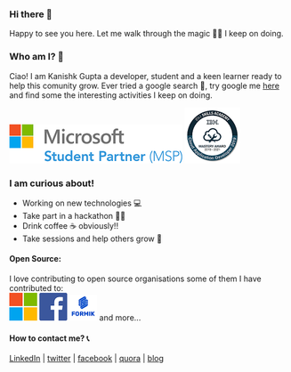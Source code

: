 ### Hi there 👋
Happy to see you here. Let me walk through the magic 🧙‍♂️ I keep on doing.

### Who am I? 🤨
Ciao! I am Kanishk Gupta a developer, student and a keen learner ready to help this comunity grow. Ever tried a google search 🤔, try google me [here](https://www.google.com/search?q=gkanishk) and find some the interesting activities I keep on doing.  

[![msp](https://raw.githubusercontent.com/gkanishk/gkanishk/master/assets/msp.png)](https://studentpartners.microsoft.com/en-us/Account/DisplayMSPCertificate?url=59811a32917a4f6fae6ca8e4fd28ad40)  [![ibm](https://raw.githubusercontent.com/gkanishk/gkanishk/master/assets/ibm.png)](https://www.youracclaim.com/badges/38c86a20-f6fa-4e11-b5ab-2f94906b4a20/linked_in_profile)

### I am curious about!
- Working on new technologies 💻  
- Take part in a hackathon 🐱‍💻 
- Drink coffee ☕ obviously!!
- Take sessions and help others grow 🤝

#### Open Source:
I love contributing to open source organisations some of them I have contributed to:  
![ms](https://raw.githubusercontent.com/gkanishk/gkanishk/master/assets/ms.png)    ![fb](https://raw.githubusercontent.com/gkanishk/gkanishk/master/assets/fb.png)    ![form](https://raw.githubusercontent.com/gkanishk/gkanishk/master/assets/form.png) and more...

#### How to contact me? 📞
[LinkedIn](https://linkedin.com/in/gkanishk) | [twitter](https://twitter.com/gkanishk_) | [facebook](https://www.facebook.com/gkanishk1) | [quora](https://www.quora.com/profile/Kanishk-Gupta-51) | [blog](https://gkanishk-blog.netlify.app/)


<!--
**gkanishk/gkanishk** is a ✨ _special_ ✨ repository because its `README.md` (this file) appears on your GitHub profile.

Here are some ideas to get you started:

- 🔭 I’m currently working on ...
- 🌱 I’m currently learning ...
- 👯 I’m looking to collaborate on ...
- 🤔 I’m looking for help with ...
- 💬 Ask me about ...
- 📫 How to reach me: ...
- 😄 Pronouns: ...
- ⚡ Fun fact: ...
-->
